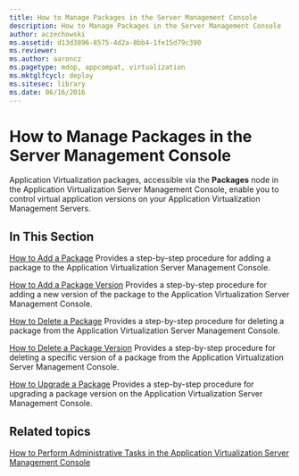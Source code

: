 ```yaml
---
title: How to Manage Packages in the Server Management Console
description: How to Manage Packages in the Server Management Console
author: aczechowski
ms.assetid: d13d3896-8575-4d2a-8bb4-1fe15d79c390
ms.reviewer:
ms.author: aaroncz
ms.pagetype: mdop, appcompat, virtualization
ms.mktglfcycl: deploy
ms.sitesec: library
ms.date: 06/16/2016
---
```



# How to Manage Packages in the Server Management Console


Application Virtualization packages, accessible via the **Packages** node in the Application Virtualization Server Management Console, enable you to control virtual application versions on your Application Virtualization Management Servers.

## In This Section


<a href="" id="how-to-add-a-package"></a>[How to Add a Package](how-to-add-a-package.md)
Provides a step-by-step procedure for adding a package to the Application Virtualization Server Management Console.

<a href="" id="how-to-add-a-package-version"></a>[How to Add a Package Version](how-to-add-a-package-version.md)
Provides a step-by-step procedure for adding a new version of the package to the Application Virtualization Server Management Console.

<a href="" id="how-to-delete-a-package"></a>[How to Delete a Package](how-to-delete-a-packageserver.md)
Provides a step-by-step procedure for deleting a package from the Application Virtualization Server Management Console.

<a href="" id="how-to-delete-a-package-version"></a>[How to Delete a Package Version](how-to-delete-a-package-version.md)
Provides a step-by-step procedure for deleting a specific version of a package from the Application Virtualization Server Management Console.

<a href="" id="how-to-upgrade-a-package"></a>[How to Upgrade a Package](how-to-upgrade-a-package.md)
Provides a step-by-step procedure for upgrading a package version on the Application Virtualization Server Management Console.

## Related topics


[How to Perform Administrative Tasks in the Application Virtualization Server Management Console](how-to-perform-administrative-tasks-in-the-application-virtualization-server-management-console.md)

 

 





